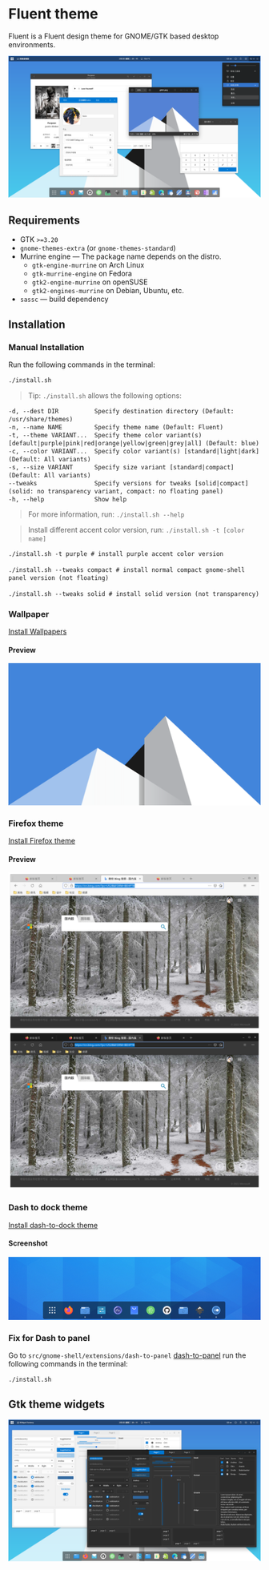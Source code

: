 # Fluent theme

Fluent is a Fluent design theme for GNOME/GTK based desktop environments.

![1](screenshot01.png?raw=true)

## Requirements

- GTK `>=3.20`
- `gnome-themes-extra` (or `gnome-themes-standard`)
- Murrine engine — The package name depends on the distro.
  - `gtk-engine-murrine` on Arch Linux
  - `gtk-murrine-engine` on Fedora
  - `gtk2-engine-murrine` on openSUSE
  - `gtk2-engines-murrine` on Debian, Ubuntu, etc.
- `sassc` — build dependency

## Installation

### Manual Installation

Run the following commands in the terminal:

```sh
./install.sh
```

> Tip: `./install.sh` allows the following options:

```
-d, --dest DIR          Specify destination directory (Default: /usr/share/themes)
-n, --name NAME         Specify theme name (Default: Fluent)
-t, --theme VARIANT...  Specify theme color variant(s) [default|purple|pink|red|orange|yellow|green|grey|all] (Default: blue)
-c, --color VARIANT...  Specify color variant(s) [standard|light|dark] (Default: All variants)
-s, --size VARIANT      Specify size variant [standard|compact] (Default: All variants)
--tweaks                Specify versions for tweaks [solid|compact] (solid: no transparency variant, compact: no floating panel)
-h, --help              Show help
```

> For more information, run: `./install.sh --help`

> Install different accent color version, run: `./install.sh -t [color name]`

```
./install.sh -t purple # install purple accent color version

./install.sh --tweaks compact # install normal compact gnome-shell panel version (not floating)

./install.sh --tweaks solid # install solid version (not transparency)
```

### Wallpaper
[Install Wallpapers](src/wallpaper)

#### Preview
![01](src/wallpaper/wallpaper-1080p/wallpaper-default-flat.png?raw=true)

### Firefox theme
[Install Firefox theme](src/firefox)

#### Preview
![01](src/firefox/preview01.png?raw=true)
![02](src/firefox/preview02.png?raw=true)

### Dash to dock theme
[Install dash-to-dock theme](src/dash-to-dock)

#### Screenshot
![01](src/dash-to-dock/screenshot.png?raw=true)

### Fix for Dash to panel
Go to `src/gnome-shell/extensions/dash-to-panel` [dash-to-panel](src/gnome-shell/extensions/dash-to-panel) run the following commands in the terminal:

```sh
./install.sh
```

## Gtk theme widgets
![2](screenshot02.png?raw=true)
